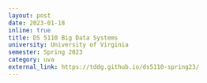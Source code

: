 ```yaml
---
layout: post
date: 2023-01-18
inline: true
title: DS 5110 Big Data Systems
university: University of Virginia
semester: Spring 2023
category: uva
external_link: https://tddg.github.io/ds5110-spring23/
---
```

